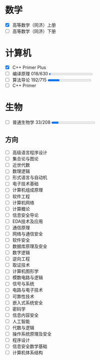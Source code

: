 # 数学
  - [x] 高等数学（同济）上册
  - [ ] 高等数学（同济）下册

# 计算机
  - [x] C++ Primer Plus
  - [ ] 编译原理 018/630 <progress id="read_p" max="630" value="18"> 剩余：612 Pages </progress>
  - [ ] 算法导论 192/715 <progress id="read_p" max="715" value="192"> 剩余：523 Pages </progress>
  - [ ] C++ Primer

# 生物
  - [ ] 普通生物学 33/208 <progress id="read_p" max="208" value="33"></progress>

## 方向
  - [ ] 高级语言程序设计
  - [ ] 集合论与图论
  - [ ] 近世代数
  - [ ] 数理逻辑
  - [ ] 形式语言与自动机
  - [ ] 电子技术基础
  - [ ] 计算机组成原理
  - [ ] 软件工程
  - [ ] 计算机网络
  - [ ] 计算概论
  - [ ] 信息安全导论
  - [ ] EDA技术及应用
  - [ ] 通信原理
  - [ ] 网络与通信安全
  - [ ] 软件安全
  - [ ] 数据库原理及安全
  - [ ] 数字逻辑
  - [ ] 逆向工程
  - [ ] 取证技术
  - [ ] 计算机图形学
  - [ ] 模数电路与逻辑
  - [ ] 信号与系统
  - [ ] 电路与电子技术
  - [ ] 可靠性技术
  - [ ] 嵌入式系统安全
  - [ ] 密码学
  - [ ] 信息内容安全
  - [ ] 人工智能
  - [ ] 代数与逻辑
  - [ ] 操作系统原理及安全
  - [ ] 程序设计
  - [ ] 信息安全数学基础
  - [ ] 计算机体系结构
